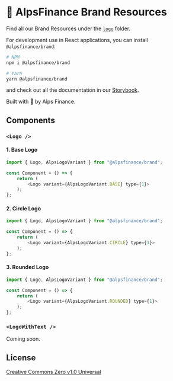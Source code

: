 # 🎉 AlpsFinance Brand Resources

Find all our Brand Resources under the [`logo`](https://github.com/AlpsFinance/alpsfinance-brand-resources/tree/main/logo) folder.

For development use in React applications, you can install `@alpsfinance/brand`:

```bash
# NPM
npm i @alpsfinance/brand

# Yarn
yarn @alpsfinance/brand
```

and check out all the documentation in our [Storybook](https://main--627f805dd17b65003a388ca0.chromatic.com).

Built with 💙 by Alps Finance.

## Components

### `<Logo />`

#### 1. Base Logo

```js
import { Logo, AlpsLogoVariant } from "@alpsfinance/brand";

const Component = () => {
    return (
        <Logo variant={AlpsLogoVariant.BASE} type={1}>
    );
};
```

#### 2. Circle Logo

```js
import { Logo, AlpsLogoVariant } from "@alpsfinance/brand";

const Component = () => {
    return (
        <Logo variant={AlpsLogoVariant.CIRCLE} type={1}>
    );
};
```

#### 3. Rounded Logo

```js
import { Logo, AlpsLogoVariant } from "@alpsfinance/brand";

const Component = () => {
    return (
        <Logo variant={AlpsLogoVariant.ROUNDED} type={1}>
    );
};
```

### `<LogoWithText />`

Coming soon.

## License

[Creative Commons Zero v1.0 Universal](https://github.com/AlpsFinance/alpsfinance-brand-resources/blob/main/LICENSE)
